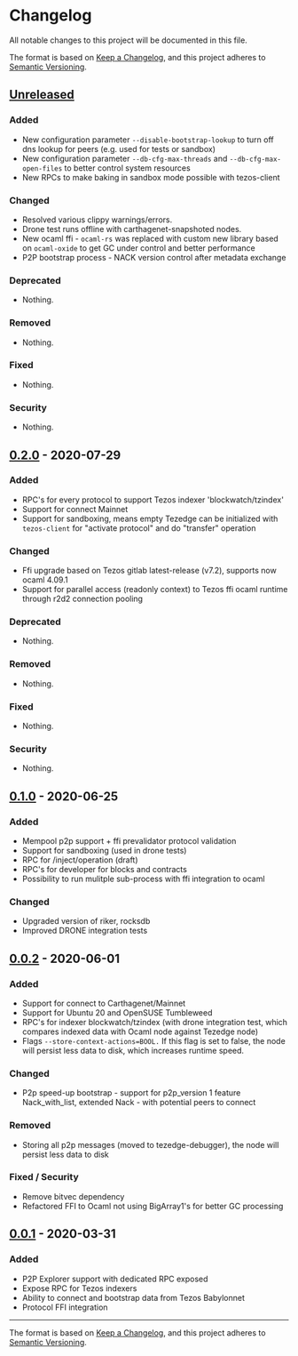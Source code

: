 # Changelog
All notable changes to this project will be documented in this file.

The format is based on [Keep a Changelog](https://keepachangelog.com/en/1.0.0/),
and this project adheres to [Semantic Versioning](https://semver.org/spec/v2.0.0.html).

## [Unreleased]

### Added

- New configuration parameter `--disable-bootstrap-lookup` to turn off dns lookup for peers (e.g. used for tests or sandbox)
- New configuration parameter `--db-cfg-max-threads` and `--db-cfg-max-open-files` to better control system resources
- New RPCs to make baking in sandbox mode possible with tezos-client

### Changed

- Resolved various clippy warnings/errors.
- Drone test runs offline with carthagenet-snapshoted nodes.
- New ocaml ffi - `ocaml-rs` was replaced with custom new library based on `ocaml-oxide` to get GC under control and better performance
- P2P bootstrap process - NACK version control after metadata exchange

### Deprecated

- Nothing.

### Removed

- Nothing.

### Fixed

- Nothing.

### Security

- Nothing.

## [0.2.0] - 2020-07-29

### Added

- RPC's for every protocol to support Tezos indexer 'blockwatch/tzindex'
- Support for connect Mainnet
- Support for sandboxing, means empty Tezedge can be initialized with `tezos-client` for "activate protocol" and do "transfer" operation

### Changed

- Ffi upgrade based on Tezos gitlab latest-release (v7.2), supports now ocaml 4.09.1
- Support for parallel access (readonly context) to Tezos ffi ocaml runtime through r2d2 connection pooling

### Deprecated

- Nothing.

### Removed

- Nothing.

### Fixed

- Nothing.

### Security

- Nothing.

## [0.1.0] - 2020-06-25

### Added

- Mempool p2p support + ffi prevalidator protocol validation
- Support for sandboxing (used in drone tests)
- RPC for /inject/operation (draft)
- RPC's for developer for blocks and contracts
- Possibility to run mulitple sub-process with ffi integration to ocaml

### Changed

- Upgraded version of riker, rocksdb
- Improved DRONE integration tests

## [0.0.2] - 2020-06-01

### Added

- Support for connect to Carthagenet/Mainnet
- Support for Ubuntu 20 and OpenSUSE Tumbleweed
- RPC's for indexer blockwatch/tzindex (with drone integration test, which compares indexed data with Ocaml node against Tezedge node)
- Flags `--store-context-actions=BOOL.` If this flag is set to false, the node will persist less data to disk, which increases runtime speed.

### Changed

- P2p speed-up bootstrap - support for p2p_version 1 feature Nack_with_list, extended Nack - with potential peers to connect

### Removed

- Storing all p2p messages (moved to tezedge-debugger), the node will persist less data to disk

### Fixed / Security

- Remove bitvec dependency
- Refactored FFI to Ocaml not using BigArray1's for better GC processing
 
## [0.0.1] - 2020-03-31

### Added

- P2P Explorer support with dedicated RPC exposed
- Expose RPC for Tezos indexers
- Ability to connect and bootstrap data from Tezos Babylonnet
- Protocol FFI integration

[Unreleased]: https://github.com/simplestaking/tezedge/compare/v0.0.2...HEAD
[0.0.1]: https://github.com/simplestaking/tezedge/releases/v0.0.1
[0.0.2]: https://github.com/simplestaking/tezedge/releases/v0.0.2
[0.1.0]: https://github.com/simplestaking/tezedge/releases/v0.1.0
[0.2.0]: https://github.com/simplestaking/tezedge/releases/v0.2.0
___
The format is based on [Keep a Changelog](https://keepachangelog.com/en/1.0.0/),
and this project adheres to [Semantic Versioning](https://semver.org/spec/v2.0.0.html).

